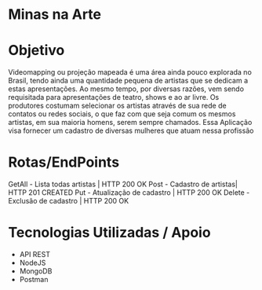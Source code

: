 # Minas na Arte

# Objetivo

Videomapping ou projeção mapeada é uma área ainda pouco explorada no Brasil, tendo ainda uma quantidade pequena de artistas que se dedicam a estas apresentações. Ao mesmo tempo, por diversas razões, vem sendo requisitada para apresentações de teatro, shows e ao ar livre. Os produtores costumam selecionar os artistas através de sua rede de contatos ou redes sociais, o que faz com que seja comum os mesmos artistas, em sua maioria homens, serem sempre chamados. Essa Aplicação visa fornecer um cadastro de diversas mulheres que atuam nessa profissão

# Rotas/EndPoints
GetAll - Lista todas artistas | HTTP 200 OK
Post - Cadastro de artistas| HTTP 201 CREATED
Put - Atualização de cadastro | HTTP 200 OK
Delete - Exclusão de cadastro | HTTP 200 OK

# Tecnologias Utilizadas / Apoio
 * API REST
* NodeJS
* MongoDB
* Postman
